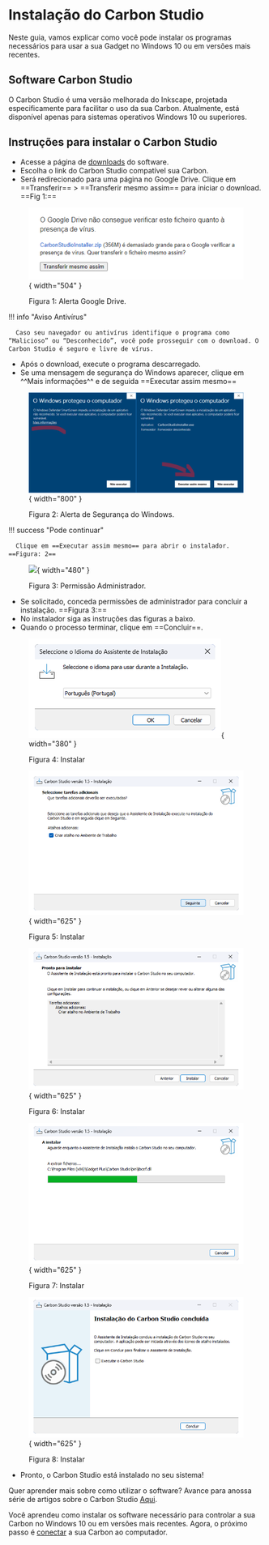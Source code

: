 # Instalação do Carbon Studio

Neste guia, vamos explicar como você pode instalar os programas necessários para usar a sua Gadget no Windows 10 ou em versões mais recentes.

## Software Carbon Studio

O Carbon Studio é uma versão melhorada do Inkscape, projetada especificamente para facilitar o uso da sua Carbon. Atualmente, está disponível apenas para sistemas operativos Windows 10 ou superiores.

## Instruções para instalar o Carbon Studio
<!--
Você pode seguir as instruções deste vídeo:

[Vídeo 1: Instalando e utilizando o Carbon Studio.]

Ou, se preferir, siga os passos abaixo:
-->

* Acesse a página de [downloads] do software.
* Escolha o link do Carbon Studio compatível sua Carbon.
* Será redirecionado para uma página no Google Drive. Clique em ==Transferir== > ==Transferir mesmo assim== para iniciar o download. ==Fig 1:==

[downloads]: https://gadgetpluskdb.github.io/Carbon-FAQS/transferencias/

<figure markdown="span">

   ![](../images/googledrive-alerta.png){ width="504" }
   <figcaption>Figura 1: Alerta Google Drive.</figcaption>

</figure>

!!! info "Aviso Antivírus"
      
      Caso seu navegador ou antivírus identifique o programa como “Malicioso” ou “Desconhecido”, você pode prosseguir com o download. O Carbon Studio é seguro e livre de vírus.

* Após o download, execute o programa descarregado.
* Se uma mensagem de segurança do Windows aparecer, clique em ^^Mais informações^^ e de seguida ==Executar assim mesmo==

<figure markdown="span">

   ![](../images/windows-difender.png){ width="800" }
   <figcaption>Figura 2: Alerta de Segurança do Windows.</figcaption>

</figure>

!!! success "Pode continuar"

      Clique em ==Executar assim mesmo== para abrir o instalador. ==Figura: 2==

<figure markdown="span">

   ![](../images/permissão-admin.png){ width="480" }
   <figcaption>Figura 3: Permissão Administrador.</figcaption>

</figure>

* Se solicitado, conceda permissões de administrador para concluir a instalação. ==Figura 3:==
* No instalador siga as instruções das figuras a baixo.
* Quando o processo terminar, clique em ==Concluir==.

<figure markdown="span">

   ![](../images/setup01.png){ width="380" }
   <figcaption>Figura 4: Instalar</figcaption>
  
   ![](../images/setup02.png){ width="625" }
   <figcaption>Figura 5: Instalar</figcaption>

   ![](../images/setup03.png){ width="625" }
   <figcaption>Figura 6: Instalar</figcaption>

   ![](../images/setup04.png){ width="625" }
   <figcaption>Figura 7: Instalar</figcaption>

   ![](../images/setup05.png){ width="625" }
   <figcaption>Figura 8: Instalar</figcaption>
  
</figure>

* Pronto, o Carbon Studio está instalado no seu sistema!

Quer aprender mais sobre como utilizar o software? Avance para anossa série de artigos sobre o Carbon Studio [Aqui].

[Aqui]: https://gadgetpluskdb.github.io/Carbon-FAQS/studio/altualiza%C3%A7%C3%A3o-software/

Você aprendeu como instalar os software necessário para controlar a sua Carbon no Windows 10 ou em versões mais recentes. Agora, o próximo passo é [conectar] a sua Carbon ao computador.

[conectar]: https://gadgetpluskdb.github.io/Carbon-FAQS/manual/primeiros-passos/conex%C3%A3o-computador/